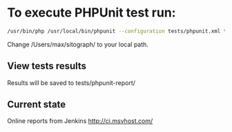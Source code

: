 # To execute PHPUnit test run:

```bash
/usr/bin/php /usr/local/bin/phpunit --configuration tests/phpunit.xml tests/phpunit 
``` 

Change /Users/max/sitograph/ to your local path.

## View tests results 
Results will be saved to tests/phpunit-report/

## Current state 

Online reports from Jenkins
http://ci.msvhost.com/
